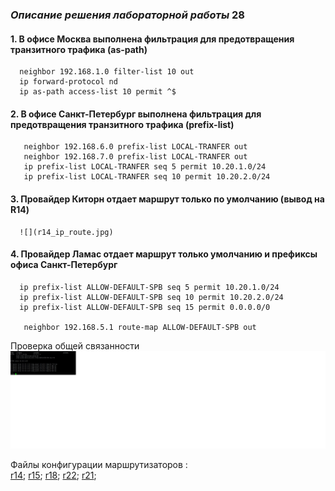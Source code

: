 ### _Описание решения лабораторной работы_ 28

#### 1. В офисе Москва выполнена фильтрация для предотвращения транзитного трафика (as-path)

      neighbor 192.168.1.0 filter-list 10 out
      ip forward-protocol nd
      ip as-path access-list 10 permit ^$

#### 2. В офисе Санкт-Петербург выполнена фильтрация для предотвращения транзитного трафика (prefix-list)
       neighbor 192.168.6.0 prefix-list LOCAL-TRANFER out
       neighbor 192.168.7.0 prefix-list LOCAL-TRANFER out
       ip prefix-list LOCAL-TRANFER seq 5 permit 10.20.1.0/24
       ip prefix-list LOCAL-TRANFER seq 10 permit 10.20.2.0/24

 #### 3. Провайдер Киторн отдает маршрут только по умолчанию (вывод на R14)
      ![](r14_ip_route.jpg)
#### 4. Провайдер Ламас отдает маршрут только  умолчанию и префиксы офиса Санкт-Петербург
      ip prefix-list ALLOW-DEFAULT-SPB seq 5 permit 10.20.1.0/24
      ip prefix-list ALLOW-DEFAULT-SPB seq 10 permit 10.20.2.0/24
      ip prefix-list ALLOW-DEFAULT-SPB seq 15 permit 0.0.0.0/0

       neighbor 192.168.5.1 route-map ALLOW-DEFAULT-SPB out

Проверка общей связанности
![](check_ping.jpg)

Файлы конфигурации маршрутизаторов :  
  [r14](https://github.com/kononenko-yury/otus-network-practics/blob/main/lab28/r14);
  [r15](https://github.com/kononenko-yury/otus-network-practics/blob/main/lab28/r15);
  [r18](https://github.com/kononenko-yury/otus-network-practics/blob/main/lab28/r21);
  [r22](https://github.com/kononenko-yury/otus-network-practics/blob/main/lab28/r22);
  [r21](https://github.com/kononenko-yury/otus-network-practics/blob/main/lab28/r21);

